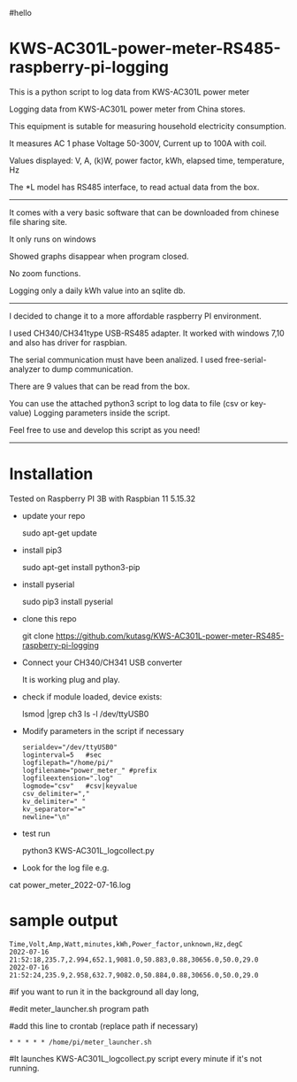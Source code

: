 #hello

# KWS-AC301L-power-meter-RS485-raspberry-pi-logging
This is a python script to log data from KWS-AC301L power meter

Logging data from KWS-AC301L power meter
from China stores.

This equipment is sutable for measuring household electricity consumption.

It measures AC 1 phase Voltage 50-300V, Current up to 100A with coil.

Values displayed:
V, A, (k)W, power factor, kWh, elapsed time, temperature, Hz

The *L model has RS485 interface, to read actual data from the box.

---
It comes with a very basic software that can be downloaded from chinese file sharing
site.

It only runs on windows

Showed graphs disappear when program closed.

No zoom functions.

Logging only a daily kWh value into an sqlite db.

---

I decided to change it to a more affordable raspberry PI environment.

I used CH340/CH341type USB-RS485 adapter. It worked with windows 7,10 and
also has driver for raspbian.

The serial communication must have been analized.
I used free-serial-analyzer to dump communication.

There are 9 values that can be read from the box.

You can use the attached python3 script to log data to file (csv or key-value)
Logging parameters inside the script.

Feel free to use and develop this script as you need!

---

# Installation

Tested on Raspberry PI 3B
with Raspbian 11	5.15.32

- update your repo

  sudo apt-get update
- install pip3

  sudo apt-get install python3-pip
- install pyserial
  
  sudo pip3 install pyserial
- clone this repo

  git clone https://github.com/kutasg/KWS-AC301L-power-meter-RS485-raspberry-pi-logging

- Connect your CH340/CH341 USB converter
  
  It is working plug and play.

- check if module loaded, device exists:
  
  lsmod |grep ch3
  ls -l /dev/ttyUSB0

- Modify parameters in the script if necessary
  ```
  serialdev="/dev/ttyUSB0"
  loginterval=5   #sec
  logfilepath="/home/pi/"
  logfilename="power_meter_" #prefix
  logfileextension=".log"
  logmode="csv"   #csv|keyvalue
  csv_delimiter=","
  kv_delimiter=" "
  kv_separator="="
  newline="\n"
  ```
- test run

  python3 KWS-AC301L_logcollect.py

-  Look for the log file e.g.
  
  cat power_meter_2022-07-16.log


# sample output

```
Time,Volt,Amp,Watt,minutes,kWh,Power_factor,unknown,Hz,degC
2022-07-16 21:52:18,235.7,2.994,652.1,9081.0,50.883,0.88,30656.0,50.0,29.0
2022-07-16 21:52:24,235.9,2.958,632.7,9082.0,50.884,0.88,30656.0,50.0,29.0
```

#if you want to run it in the background all day long,

#edit meter_launcher.sh program path

#add this line to crontab (replace path if necessary)
```
* * * * * /home/pi/meter_launcher.sh
```
#It launches KWS-AC301L_logcollect.py script every minute if it's not running.


